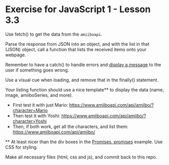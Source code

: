 # Exercise for JavaScript 1 - Lesson 3.3

Use fetch() to get the data from the `amiiboapi`.

Parse the response from JSON into an object, and with the list in that (JSON) object, call a function that lists the received items onto your webpage.

Remember to have a catch() to handle errors and [display a message](https://codepen.io/xiaolasse/pen/dyOpzza) to the user if something goes wrong.

Use a visual cue when loading, and remove that in the finally() statement.

Your listing function should use a nice template** to display the data (name, image, amiiboSeries, and more).

* First test it with just Mario: https://www.amiiboapi.com/api/amiibo/?character=Mario
* Then test it with Yoshi: https://www.amiiboapi.com/api/amiibo/?character=Yoshi
* Then, if both work, get all the characters, and list them: https://www.amiiboapi.com/api/amiibo/

** At least nicer than the div boxes in the [Promises, promises](https://codepen.io/xiaolasse/pen/WNoobJx?editors=0010) example. Use CSS for styling.

Make all necessary files (html, css and js), and commit back to this repo.
